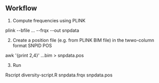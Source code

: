 
## Workflow

1) Compute frequencies using PLINK

plink --bfile ... --frqx  --out snpdata

2) Create a position file (e.g. from PLINK BIM file)
in the twwo-column format SNPID POS

awk '{print $2,$4}' ...bim > snpdata.pos

3) Run

Rscript diversity-script.R snpdata.frqx snpdata.pos 

